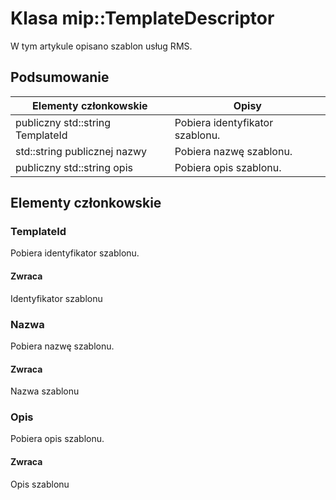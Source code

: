 # <a name="class-miptemplatedescriptor"></a>Klasa mip::TemplateDescriptor 
W tym artykule opisano szablon usług RMS.
## <a name="summary"></a>Podsumowanie
 Elementy członkowskie                        | Opisy                                
--------------------------------|---------------------------------------------
publiczny std::string TemplateId | Pobiera identyfikator szablonu.
std::string publicznej nazwy | Pobiera nazwę szablonu.
publiczny std::string opis | Pobiera opis szablonu.
## <a name="members"></a>Elementy członkowskie
### <a name="templateid"></a>TemplateId
Pobiera identyfikator szablonu.
#### <a name="returns"></a>Zwraca
Identyfikator szablonu
### <a name="name"></a>Nazwa
Pobiera nazwę szablonu.
#### <a name="returns"></a>Zwraca
Nazwa szablonu
### <a name="description"></a>Opis
Pobiera opis szablonu.
#### <a name="returns"></a>Zwraca
Opis szablonu